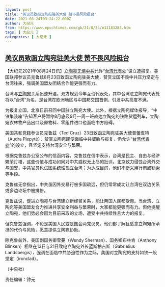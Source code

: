 ```yaml
---
layout: post
title: "美议员致函立陶宛驻美大使 赞不畏风险挺台"
date: 2021-08-24T03:24:22.000Z
author: 大纪元
from: https://www.epochtimes.com/gb/21/8/24/n13183283.htm
tags: [ 大纪元 ]
categories: [ 大纪元 ]
---
```

<!--1629775462000-->
[美议员致函立陶宛驻美大使 赞不畏风险挺台](https://www.epochtimes.com/gb/21/8/24/n13183283.htm)
------

<div>
<p>【大纪元2021年08月24日讯】<a href="https://www.epochtimes.com/gb/tag/%E7%AB%8B%E9%99%B6%E5%AE%9B.html">立陶宛</a><a href="https://www.epochtimes.com/gb/tag/%E6%97%A0%E6%83%A7%E4%B8%AD%E5%85%B1.html">无惧中共</a>允许“<a href="https://www.epochtimes.com/gb/tag/%E5%8F%B0%E6%B9%BE%E4%BB%A3%E8%A1%A8%E5%A4%84.html">台湾代表处</a>”设立遭报复。美国联邦参议员克鲁兹8月23日致函立陶宛驻美大使，赞赏立国不畏中共压力坚定与台湾往来，强调美国盟友团结合作能更强而有力。</p><p>台湾与<a href="https://www.epochtimes.com/gb/tag/%E7%AB%8B%E9%99%B6%E5%AE%9B.html">立陶宛</a>关系迅速升温，双方规划今年互设代表处，其中台湾驻立陶宛代表处将以“台湾”为名，是台湾在欧洲地区与中国邦交国首例，引发中共高度不满。</p><p>为报复立国，北京日前召回中国驻立陶宛大使。此外，根据立陶宛媒体报导，“中铁集装箱”告知客户将暂停8月底及9月一周一班直达立陶宛的铁路货运列车，立陶宛农林牧产品出口及原物料、零组件进口也面临中方阻碍。</p><p>美国共和党籍参议员克鲁兹（Ted Cruz）23日致函立陶宛驻美大使普蕾皮特（Audra Plepytė），赞赏立陶宛即便面临中共威胁与报复，仍允许“<a href="https://www.epochtimes.com/gb/tag/%E5%8F%B0%E6%B9%BE%E4%BB%A3%E8%A1%A8%E5%A4%84.html">台湾代表处</a>”的设立，且坚定支持台湾安全与繁荣。</p><p>根据克鲁兹办公室公布的信函内容，克鲁兹在信中表示，台湾是民主、自由与经济繁荣灯塔，这些价值与成功如同对中共威权无止尽的批评。北京致力侵蚀台湾外交与国安，中共官员也试图系统性孤立台湾；为达成目的，他们不断采用行贿或勒索等手段。</p><p>克鲁兹无奈指出，中共虽因外交暴行被多国疏远，但仍常常成功让台湾在双边关系或多边论坛中被排挤。</p><p>克鲁兹说，促进立陶宛与台湾建立新经贸关系，能让两国人民都受惠。当台湾、立陶宛等美国盟友合力推进共享安全利益与繁荣时，大家都能更强而有力。但他提醒立陶宛，他们势必会因为目前采取的立场，遭受中共持续性且大力的报复。</p><p>但克鲁兹强调，不论是美国人民或是国会两党议员，他们都了解且感念立陶宛所承担的代价与风险，愿意提供立陶宛协助。</p><p>除克鲁兹外，美国副国务卿雪蔓（Wendy Sherman）、国务卿布林肯（Anthony Blinken）相继在13日与21日致电立陶宛外长蓝斯柏吉斯（Gabrielius Landsbergis），强调在面临中共胁迫性作为之际，美国对立陶宛的支持如铁一般坚定（ironclad）。</p><p>（中央社）</p><p>责任编辑：钟元</p>
</div>
